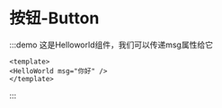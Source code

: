 # 按钮-Button

:::demo 这是Helloworld组件，我们可以传递msg属性给它
```vue
<template>
<HelloWorld msg="你好" />
</template>
```
:::

<Test />